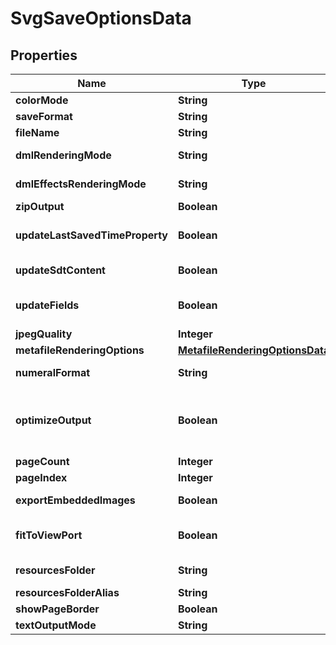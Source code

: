 
# SvgSaveOptionsData

## Properties
Name | Type | Description | Notes
------------ | ------------- | ------------- | -------------
**colorMode** | **String** | Gets or sets a value determining how colors are rendered. { Normal | Grayscale} |  [optional]
**saveFormat** | **String** | format of save |  [optional]
**fileName** | **String** | name of destination file |  [optional]
**dmlRenderingMode** | **String** | Gets or sets a value determining how DrawingML shapes are rendered. { Fallback | DrawingML } |  [optional]
**dmlEffectsRenderingMode** | **String** | Gets or sets a value determining how DrawingML effects are rendered. { Simplified | None | Fine } |  [optional]
**zipOutput** | **Boolean** | Controls zip output or not. Default value is false. |  [optional]
**updateLastSavedTimeProperty** | **Boolean** | Gets or sets a value determining whether the Aspose.Words.Properties.BuiltInDocumentProperties.LastSavedTime property is updated before saving. |  [optional]
**updateSdtContent** | **Boolean** | Gets or sets value determining whether content of  is updated before saving. |  [optional]
**updateFields** | **Boolean** | Gets or sets a value determining if fields should be updated before saving the document to a fixed page format. Default value for this property is true |  [optional]
**jpegQuality** | **Integer** | Determines the quality of the JPEG images inside PDF document. |  [optional]
**metafileRenderingOptions** | [**MetafileRenderingOptionsData**](MetafileRenderingOptionsData.md) | Allows to specify metafile rendering options. |  [optional]
**numeralFormat** | **String** | Indicates the symbol set that is used to represent numbers while rendering to fixed page formats |  [optional]
**optimizeOutput** | **Boolean** | Flag indicates whether it is required to optimize output of XPS.  If this flag is set redundant nested canvases and empty canvases are removed, also neighbor glyphs with the same formatting are concatenated.  Note: The accuracy of the content display may be affected if this property is set to true.  Default is false. |  [optional]
**pageCount** | **Integer** | Determines number of pages to render |  [optional]
**pageIndex** | **Integer** | Determines 0-based index of the first page to render |  [optional]
**exportEmbeddedImages** | **Boolean** | Specified whether images should be embedded into SVG document as base64 |  [optional]
**fitToViewPort** | **Boolean** | Specifies if the output SVG should fill the available viewport area (browser window or container). When set to true width and height of output SVG are set to 100%. |  [optional]
**resourcesFolder** | **String** | Specifies the physical folder where resources (images) are saved when exporting |  [optional]
**resourcesFolderAlias** | **String** | Specifies the name of the folder used to construct image URIs |  [optional]
**showPageBorder** | **Boolean** | Show/hide page stepper |  [optional]
**textOutputMode** | **String** | Determines how text should be rendered |  [optional]



